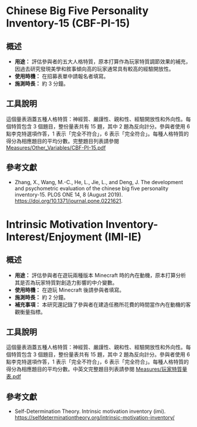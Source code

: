 # Chinese Big Five Personality Inventory-15 (CBF-PI-15)

## 概述

- **用途：** 評估參與者的五大人格特質，原本打算作為玩家特質調節效果的補充，因過去研究發現美學和敘事傾向高的玩家通常具有較高的經驗開放性。
- **使用時機：** 在招募表單中請報名者填寫。
- **施測時長：** 約 3 分鐘。

## 工具說明

這個量表涵蓋五種人格特質：神經質、嚴謹性、親和性、經驗開放性和外向性。每個特質包含 3 個題目，整份量表共有 15 題，其中 2 題為反向計分。參與者使用 6 點李克特選項作答，1 表示「完全不符合」，6 表示「完全符合」。每種人格特質的得分為相應題目的平均分數。完整題目列表請參閱 [Measures/Other_Variables/CBF-PI-15.pdf](CBF-PI-15.pdf)

## 參考文獻

- Zhang, X., Wang, M.-C., He, L., Jie, L., and Deng, J. The development and psychometric evaluation of the chinese big five personality inventory-15. PLOS ONE 14, 8 (August 2019). https://doi.org/10.1371/journal.pone.0221621.

# Intrinsic Motivation Inventory-Interest/Enjoyment (IMI-IE)

## 概述

- **用途：** 評估參與者在遊玩兩種版本 Minecraft 時的內在動機，原本打算分析其是否為玩家特質對創造力影響的中介變數。
- **使用時機：** 在遊玩 Minecraft 後請參與者填寫。
- **施測時長：** 約 2 分鐘。
- **補充事項：** 本研究還記錄了參與者在建造任務所花費的時間當作內在動機的客觀衡量指標。

## 工具說明

這個量表涵蓋五種人格特質：神經質、嚴謹性、親和性、經驗開放性和外向性。每個特質包含 3 個題目，整份量表共有 15 題，其中 2 題為反向計分。參與者使用 6 點李克特選項作答，1 表示「完全不符合」，6 表示「完全符合」。每種人格特質的得分為相應題目的平均分數。中英文完整題目列表請參閱 [Measures/玩家特質量表.pdf](玩家特質量表.pdf)

## 參考文獻

- Self-Determination Theory. Intrinsic motivation inventory (imi). https://selfdeterminationtheory.org/intrinsic-motivation-inventory/
